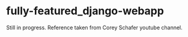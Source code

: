 # fully-featured_django-webapp

Still in progress. Reference taken from Corey Schafer youtube channel.

